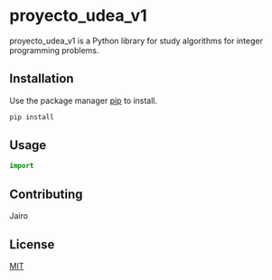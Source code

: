 # proyecto_udea_v1

proyecto_udea_v1 is a Python library for study algorithms for integer programming problems.

## Installation

Use the package manager [pip](https:) to install.

```bash
pip install
```

## Usage

```python
import


```

## Contributing
Jairo

## License
[MIT](https://choosealicense.com/licenses/mit/)
